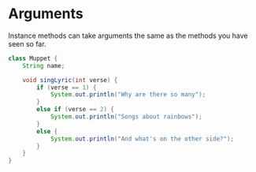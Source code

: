 # Arguments

Instance methods can take arguments the same as the methods you have
seen so far.

```java
class Muppet {
    String name;

    void singLyric(int verse) {
        if (verse == 1) {
            System.out.println("Why are there so many");
        }
        else if (verse == 2) {
            System.out.println("Songs about rainbows");
        }
        else {
            System.out.println("And what's on the other side?");
        }
    }
}
```